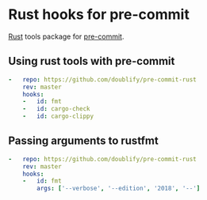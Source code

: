 # Rust hooks for pre-commit

[Rust](https://www.rust-lang.org) tools package for [pre-commit](https://pre-commit.com).

## Using rust tools with pre-commit

```yaml
-   repo: https://github.com/doublify/pre-commit-rust
    rev: master
    hooks:
    -   id: fmt
    -   id: cargo-check
    -   id: cargo-clippy
```

## Passing arguments to rustfmt

```yaml
-   repo: https://github.com/doublify/pre-commit-rust
    rev: master
    hooks:
    -   id: fmt
        args: ['--verbose', '--edition', '2018', '--']
```
